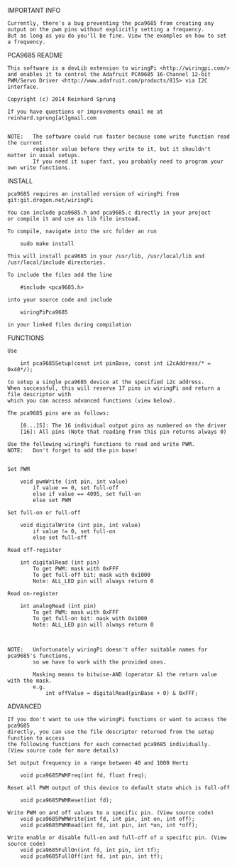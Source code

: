 IMPORTANT INFO

	Currently, there's a bug preventing the pca9685 from creating any output on the pwm pins without explicitly setting a frequency. 
	But as long as you do you'll be fine. View the examples on how to set a frequency. 

PCA9685 README


	This software is a devLib extension to wiringPi <http://wiringpi.com/>
	and enables it to control the Adafruit PCA9685 16-Channel 12-bit
	PWM/Servo Driver <http://www.adafruit.com/products/815> via I2C interface.

	Copyright (c) 2014 Reinhard Sprung

	If you have questions or improvements email me at
	reinhard.sprung[at]gmail.com

	
	NOTE:	The software could run faster because some write function read the current 
			register value before they write to it, but it shouldn't matter in usual setups.
			If you need it super fast, you probably need to program your own write functions.

INSTALL

	pca9685 requires an installed version of wiringPi from git:git.drogon.net/wiringPi
	
	You can include pca9685.h and pca9685.c directly in your project
	or compile it and use as lib file instead.
	
	To compile, navigate into the src folder an run
	
		sudo make install

	This will install pca9685 in your /usr/lib, /usr/local/lib and /usr/local/include directories.
	
	To include the files add the line
	
		#include <pca9685.h>
		
	into your source code and include
	
		wiringPiPca9685
	
	in your linked files during compilation

FUNCTIONS

	Use	
		
		int pca9685Setup(const int pinBase, const int i2cAddress/* = 0x40*/);
 
	to setup a single pca9685 device at the specified i2c address.
	When successful, this will reserve 17 pins in wiringPi and return a file descriptor with 
	which you can access advanced functions (view below).

	The pca9685 pins are as follows: 
	
		[0...15]: The 16 individual output pins as numbered on the driver
		[16]: All pins (Note that reading from this pin returns always 0)
	
	Use the following wiringPi functions to read and write PWM.
	NOTE: 	Don't forget to add the pin base!
	
	
	Set PWM

		void pwmWrite (int pin, int value)
			if value == 0, set full-off
			else if value == 4095, set full-on
			else set PWM

	Set full-on or full-off
	
		void digitalWrite (int pin, int value)
			if value != 0, set full-on
			else set full-off

	Read off-register
	
		int digitalRead (int pin)
			To get PWM: mask with 0xFFF
			To get full-off bit: mask with 0x1000
			Note: ALL_LED pin will always return 0

	Read on-register
	
		int analogRead (int pin)
			To get PWM: mask with 0xFFF
			To get full-on bit: mask with 0x1000
			Note: ALL_LED pin will always return 0
	
	
	
	NOTE: 	Unfortunately wiringPi doesn't offer suitable names for pca9685's functions,
			so we have to work with the provided ones. 
			
			Masking means to bitwise-AND (operator &) the return value with the mask.
			e.g. 
				int offValue = digitalRead(pinBase + 0) & 0xFFF;
			
			
	
ADVANCED		
	
	If you don't want to use the wiringPi functions or want to access the pca9685
	directly, you can use the file descriptor returned from the setup function to access 
	the following functions for each connected pca9685 individually.
	(View source code for more details)
	
	Set output frequency in a range between 40 and 1000 Hertz
	
		void pca9685PWMFreq(int fd, float freq);
		
	Reset all PWM output of this device to default state which is full-off
	
		void pca9685PWMReset(int fd);
	
	Write PWM on and off values to a specific pin. (View source code)
		void pca9685PWMWrite(int fd, int pin, int on, int off);
		void pca9685PWMRead(int fd, int pin, int *on, int *off);

	Write enable or disable full-on and full-off of a specific pin. (View source code)
		void pca9685FullOn(int fd, int pin, int tf);
		void pca9685FullOff(int fd, int pin, int tf);
			
			
			